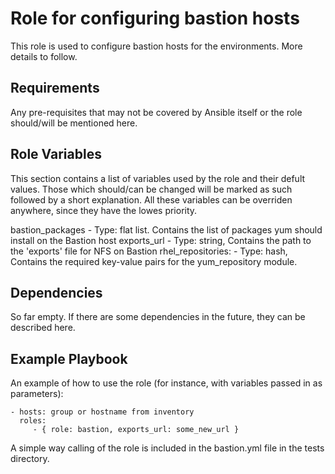 Role for configuring bastion hosts
=========

This role is used to configure bastion hosts for the environments. More details to follow.

Requirements
------------

Any pre-requisites that may not be covered by Ansible itself or the role should/will be mentioned here. 

Role Variables
--------------

This section contains a list of variables used by the role and their defult values. 
Those which should/can be changed will be marked as such followed by a short explanation.
All these variables can be overriden anywhere, since they have the lowes priority. 


bastion_packages 	- Type: flat list. Contains the list of packages yum should install on the Bastion host
exports_url 	 	- Type: string, Contains the path to the 'exports' file for NFS on Bastion
rhel_repositories:	- Type: hash, Contains the required key-value pairs for the yum_repository module. 

Dependencies
------------

So far empty. If there are some dependencies in the future, they can be described here.

Example Playbook
----------------

An example of how to use the role (for instance, with variables passed in as parameters):

    - hosts: group or hostname from inventory
      roles:
         - { role: bastion, exports_url: some_new_url }

A simple way calling of the role is included in the bastion.yml file in the tests directory. 


